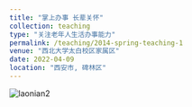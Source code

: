 ```yaml
---
title: "掌上办事 长辈关怀"
collection: teaching
type: "关注老年人生活办事能力"
permalink: /teaching/2014-spring-teaching-1
venue: "西北大学太白校区家属区"
date: 2022-04-09
location: "西安市, 碑林区"
---
```



![laonian2](/images/Laonian/laonian2.jpg)



